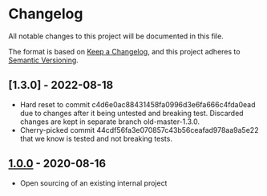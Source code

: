 # Changelog

All notable changes to this project will be documented in this file.

The format is based on [Keep a Changelog](https://keepachangelog.com/en/1.0.0/),
and this project adheres to [Semantic Versioning](https://semver.org/spec/v2.0.0.html).

## [1.3.0] - 2022-08-18

- Hard reset to commit c4d6e0ac88431458fa0996d3e6fa666c4fda0ead due to changes after it being untested and breaking test.
  Discarded changes are kept in separate branch old-master-1.3.0.
- Cherry-picked commit 44cdf56fa3e070857c43b56ceafad978aa9a5e22 that we know is tested and not breaking tests.

## [1.0.0] - 2020-08-16

- Open sourcing of an existing internal project

<!-- Markdown link dfn's -->
[unreleased]: https://github.com/klarna-incubator/bec/compare/v1.0.0...HEAD
[1.0.0]: https://github.com/klarna-incubator/bec/releases/tag/1.0.0
